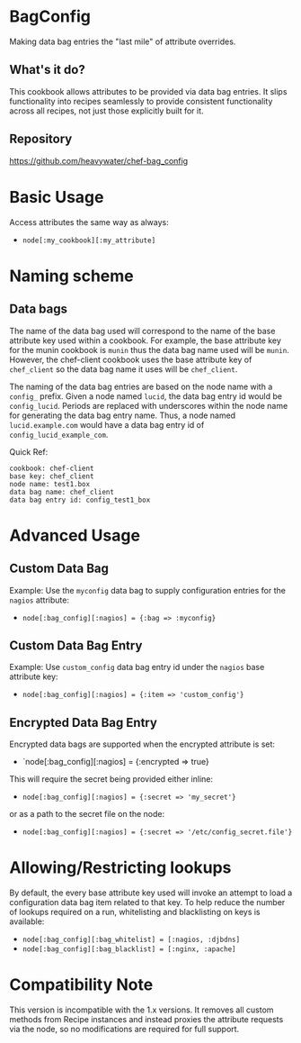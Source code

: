 BagConfig
=========

Making data bag entries the "last mile" of attribute overrides.

What's it do?
-------------

This cookbook allows attributes to be provided via data bag entries. It slips
functionality into recipes seamlessly to provide consistent functionality across
all recipes, not just those explicitly built for it.

Repository
----------

https://github.com/heavywater/chef-bag_config

Basic Usage
===========

Access attributes the same way as always:

* `node[:my_cookbook][:my_attribute]`


Naming scheme
=============

Data bags
---------

The name of the data bag used will correspond to the name of the base attribute
key used within a cookbook. For example, the base attribute key for the munin
cookbook is `munin` thus the data bag name used will be `munin`. However, the 
chef-client cookbook uses the base attribute key of `chef_client` so the data
bag name it uses will be `chef_client`.

The naming of the data bag entries are based on the node name with a `config_`
prefix. Given a node named `lucid`, the data bag entry id would be `config_lucid`.
Periods are replaced with underscores within the node name for generating the
data bag entry name. Thus, a node named `lucid.example.com` would have a data
bag entry id of `config_lucid_example_com`.


Quick Ref:

```
cookbook: chef-client
base key: chef_client
node name: test1.box
data bag name: chef_client
data bag entry id: config_test1_box
```

Advanced Usage
==============

Custom Data Bag
---------------

Example: Use the `myconfig` data bag to supply configuration entries for the
`nagios` attribute:

* `node[:bag_config][:nagios] = {:bag => :myconfig}`

Custom Data Bag Entry
---------------------

Example: Use `custom_config` data bag entry id under the `nagios`
base attribute key:

* `node[:bag_config][:nagios] = {:item => 'custom_config'}`


Encrypted Data Bag Entry
------------------------

Encrypted data bags are supported when the encrypted attribute is set:

* `node[:bag_config][:nagios] = {:encrypted => true}

This will require the secret being provided either inline:

* `node[:bag_config][:nagios] = {:secret => 'my_secret'}`

or as a path to the secret file on the node:

* `node[:bag_config][:nagios] = {:secret => '/etc/config_secret.file'}`

Allowing/Restricting lookups
============================

By default, the every base attribute key used will invoke an attempt
to load a configuration data bag item related to that key. To help
reduce the number of lookups required on a run, whitelisting and blacklisting
on keys is available:

* `node[:bag_config][:bag_whitelist] = [:nagios, :djbdns]`
* `node[:bag_config][:bag_blacklist] = [:nginx, :apache]`

Compatibility Note
==================

This version is incompatible with the 1.x versions. It removes all custom methods from Recipe
instances and instead proxies the attribute requests via the node, so no modifications are
required for full support.
